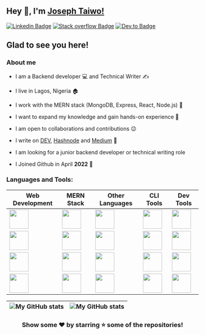 ## Hey 👋, I'm [Joseph Taiwo!](https://github.com/Teejay128/)

[![Linkedin Badge](https://img.shields.io/badge/-LinkedIn-0e76a8?style=flat-square&logo=Linkedin&logoColor=white)](https://www.linkedin.com/in/joseph-taiwo-442a10233/)
[![Stack overflow Badge](https://img.shields.io/badge/StackOverflow-3b5998?style=flat-square&logo=stack-overflow&logoColor=white)](https://stackoverflow.com/users/19999517/joseph-taiwo)
[![Dev.to Badge](https://img.shields.io/badge/Dev.to-3b5998?style=flat-square&logo=dev.to&logoColor=white)](https://dev.to/teejay128)

## Glad to see you here!

### About me

- I am a Backend developer 💻 and Technical Writer ✍️

- I live in Lagos, Nigeria 🏠

- I work with the MERN stack (MongoDB, Express, React, Node.js) 💪

- I want to expand my knowledge and gain hands-on experience 🤙

- I am open to collaborations and contributions 😉

- I write on [DEV](https://dev.to/teejay128), [Hashnode](https://hashnode.com/@Teejay128) and [Medium](https://medium.com/@teejay128) 📘

- I am looking for a junior backend developer or technical writing role

- I Joined Github in April **2022** 🔰

### Languages and Tools:

| Web Development | MERN Stack | Other Languages | CLI Tools | Dev Tools |
| --------------- | ---------- | --------------- | --------- | --------- |
| <img src="https://cdn.jsdelivr.net/gh/devicons/devicon/icons/html5/html5-original.svg" height="50" width="50"/> | <img src="https://cdn.jsdelivr.net/gh/devicons/devicon/icons/mongodb/mongodb-original.svg" height="50" width="50"/> | <img src="https://cdn.jsdelivr.net/gh/devicons/devicon/icons/markdown/markdown-original.svg" height="50" width="50"/> | <img src="https://cdn.jsdelivr.net/gh/devicons/devicon/icons/git/git-original.svg" height="50" width="50"/> | <img src="https://cdn.jsdelivr.net/gh/devicons/devicon/icons/vscode/vscode-original.svg" height="50" width="50" /> |
| <img src="https://cdn.jsdelivr.net/gh/devicons/devicon/icons/css3/css3-original.svg" height="50" width="50"/> | <img src="https://cdn.jsdelivr.net/gh/devicons/devicon/icons/express/express-original.svg" height="50" width="50"/> | <img src="https://cdn.jsdelivr.net/gh/devicons/devicon/icons/typescript/typescript-original.svg" height="50" width="50"/> | <img src="https://cdn.jsdelivr.net/gh/devicons/devicon/icons/github/github-original.svg" height="50" width="50"/> | <img src="https://cdn.jsdelivr.net/gh/devicons/devicon/icons/canva/canva-original.svg" height="50" width="50" /> |
| <img src="https://cdn.jsdelivr.net/gh/devicons/devicon/icons/javascript/javascript-original.svg" height="50" width="50"/> | <img src="https://cdn.jsdelivr.net/gh/devicons/devicon/icons/react/react-original.svg" height="50" width="50"/> | <img src="https://cdn.jsdelivr.net/gh/devicons/devicon/icons/mysql/mysql-original.svg" height="50" width="50"/> | <img src="https://cdn.jsdelivr.net/gh/devicons/devicon/icons/bash/bash-original.svg" height="50" width="50"/> | <img src="https://cdn.jsdelivr.net/gh/devicons/devicon/icons/electron/electron-original.svg" height="50" width="50" /> |
| <img src="https://cdn.jsdelivr.net/gh/devicons/devicon/icons/bootstrap/bootstrap-original.svg" height="50" width="50"/> | <img src="https://cdn.jsdelivr.net/gh/devicons/devicon/icons/nodejs/nodejs-original.svg" height="50" width="50"/> | <img src="https://cdn.jsdelivr.net/gh/devicons/devicon/icons/handlebars/handlebars-original.svg" height="50" width="50" /> | <img src="https://cdn.jsdelivr.net/gh/devicons/devicon/icons/docker/docker-original.svg" height="50" width="50"/> | <img src="https://cdn.jsdelivr.net/gh/devicons/devicon/icons/chrome/chrome-original.svg" height="50" width="50" /> |

| <img align="center" src="https://github-readme-stats.vercel.app/api?username=Teejay128&show_icons=true&include_all_commits=true&hide_border=true" alt="My GitHub stats" /> | <img align="center" src="https://github-readme-stats.vercel.app/api/top-langs/?username=Teejay128&langs_count=8&layout=compact&hide_border=true" alt="My GitHub stats" /> |
| ------------- | ------------- |
<div align="center">

### Show some ❤️ by starring ⭐ some of the repositories!
